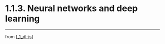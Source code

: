 # 1.1.3. Neural networks and deep learning


---
from [[_1_dl-js]]

[//begin]: # "Autogenerated link references for markdown compatibility"
[_1_dl-js]: _1_dl-js.md "Chapter 1. Deep learning and JavaScript"
[//end]: # "Autogenerated link references"